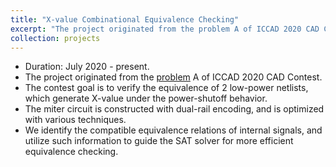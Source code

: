 ```yaml
---
title: "X-value Combinational Equivalence Checking"
excerpt: "The project originated from the problem A of ICCAD 2020 CAD Contest."
collection: projects
---
```


* Duration: July 2020 - present.
* The project originated from the [problem](http://iccad-contest.org/2020/problems.html) A of ICCAD 2020 CAD Contest.
* The contest goal is to verify the equivalence of 2 low-power netlists, which generate X-value under the power-shutoff behavior.
* The miter circuit is constructed with dual-rail encoding, and is optimized with various techniques.
* We identify the compatible equivalence relations of internal signals, and utilize such information to guide the SAT solver for more efficient equivalence checking.